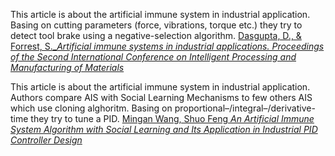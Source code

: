 This article is about the artificial immune system in industrial application. Basing on cutting parameters (force, vibrations, torque etc.) they try to detect tool brake using a negative-selection algorithm. [Dasgupta, D., & Forrest, S._*Artificial immune systems in industrial applications. Proceedings of the Second International Conference on Intelligent Processing and Manufacturing of Materials*](https://scihub.bban.top/10.1109/ipmm.1999.792486)  

This article is about the artificial immune system in industrial application. Authors compare AIS with Social Learning Mechanisms to few others AIS which use cloning alghoritm. Basing on proportional–/integral–/derivative-time they try to tune a PID.
[Mingan Wang, Shuo Feng *An Artificial Immune System Algorithm with Social Learning and Its Application in Industrial PID Controller Design*](http://downloads.hindawi.com/journals/mpe/2017/3959474.pdf)
